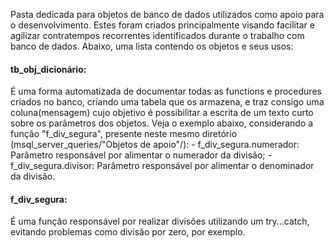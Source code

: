 Pasta dedicada para objetos de banco de dados utilizados como apoio para o desenvolvimento.
Estes foram criados principalmente visando facilitar e agilizar contratempos recorrentes identificados durante o trabalho com banco de dados.
Abaixo, uma lista contendo os objetos e seus usos:
#### tb_obj_dicionário:
  É uma forma automatizada de documentar todas as functions e procedures criados no banco, criando uma tabela que os armazena, e traz consigo uma coluna(mensagem) cujo objetivo é possibilitar a escrita de um texto curto sobre os parâmetros dos objetos. Veja o exemplo abaixo, considerando a função "f_div_segura", presente neste mesmo diretório (msql_server_queries/"Objetos de apoio"/): 
    - f_div_segura.numerador: Parâmetro responsável por alimentar o numerador da divisão;
    - f_div_segura.divisor: Parâmetro responsável por alimentar o denominador da divisão.
#### f_div_segura:
  É uma função responsável por realizar divisões utilizando um try...catch, evitando problemas como divisão por zero, por exemplo.
